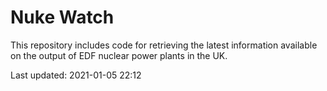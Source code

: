 # Nuke Watch

This repository includes code for retrieving the latest information available on the output of EDF nuclear power plants in the UK.

Last updated: 2021-01-05 22:12